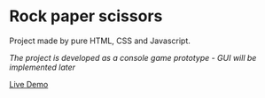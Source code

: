 # Rock paper scissors 
Project made by pure HTML, CSS and Javascript.

*The project is developed as a console game prototype - GUI will be implemented later*

[Live Demo](https://bishoyhanykamel.github.io/rock-paper-scissor)